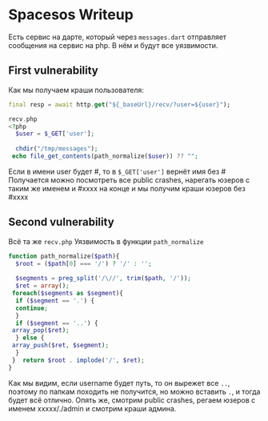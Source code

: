 # Spacesos Writeup
Есть сервис на дарте, который через `messages.dart` отправляет сообщения на сервис на php. В нём и будут все уязвимости.
## First vulnerability
Как мы получаем краши пользователя:
```dart
final resp = await http.get("${_baseUrl}/recv/?user=${user}");
```
```php 
recv.php
<?php  
  $user = $_GET['user'];  
  
  chdir("/tmp/messages");  
 echo file_get_contents(path_normalize($user)) ?? "";
```
Если в имени user будет #, то в `$_GET['user']` вернёт имя без #
Получается можно посмотреть все public crashes, нарегать юзеров с таким же именем и #xxxx на конце и мы получим краши юзеров без #xxxx
## Second vulnerability
Всё та же `recv.php`
Уязвимость в функции `path_normalize`
```php
function path_normalize($path){  
  $root = ($path[0] === '/') ? '/' : '';  
  
  $segments = preg_split('/\//', trim($path, '/'));  
  $ret = array();  
 foreach($segments as $segment){  
  if ($segment == '.') {  
  continue;  
  }  
  if ($segment == '..') {  
 array_pop($ret);  
  } else {  
 array_push($ret, $segment);  
  }  
 }  return $root . implode('/', $ret);  
}
```
Как мы видим, если username будет путь, то он вырежет все `..`, поэтому по папкам походить не получится, но можно вставить `.`, и тогда будет всё отлично.
Опять же, смотрим public crashes, регаем юзеров с именем xxxxx/./admin и смотрим краши админа.
